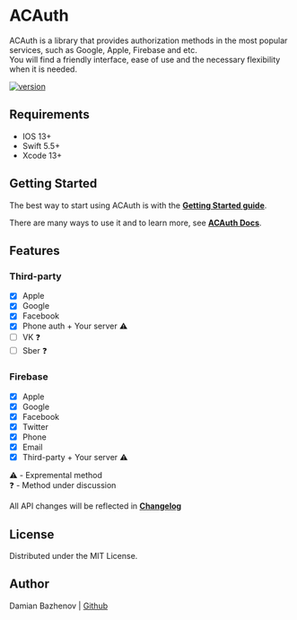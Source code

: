 # ACAuth 

<p>ACAuth is a library that provides authorization methods in the most popular services, such as Google, Apple, Firebase and etc.<br>
You will find a friendly interface, ease of use and the necessary flexibility when it is needed.</p>

[![version](https://img.shields.io/badge/version-1.0.0-white.svg)](https://semver.org)

## Requirements
* IOS 13+
* Swift 5.5+
* Xcode 13+

## Getting Started
The best way to start using ACAuth is with the **[Getting Started guide][ACGSGuide]**. 

There are many ways to use it and to learn more, see **[ACAuth Docs][ACAuthDocs]**.

## Features
### Third-party
- [x] Apple
- [x] Google
- [x] Facebook
- [x] Phone auth + Your server ⚠️
- [ ] VK ❓
- [ ] Sber ❓

### Firebase 
- [x] Apple 
- [x] Google
- [x] Facebook
- [x] Twitter
- [x] Phone
- [x] Email
- [x] Third-party + Your server ⚠️

<p>⚠️ - Expremental method<br>❓ - Method under discussion</p>

All API changes will be reflected in **[Changelog][Changelog]**

## License
Distributed under the MIT License.

## Author
Damian Bazhenov | [Github][CreatorGithub]

[//]: # (Links)
  [Changelog]: /Changelog.md
  [ACGSGuide]: /Sources/ACAuth/ACAuth.docc/GettingStarted.md
  [ACAuthDocs]: /Sources/ACAuth/ACAuth.docc/
  [CreatorGithub]: https://github.com/uxn0w
